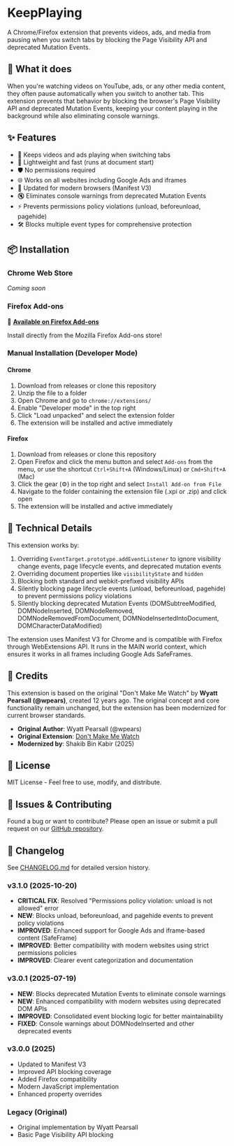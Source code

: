 # KeepPlaying

A Chrome/Firefox extension that prevents videos, ads, and media from pausing when you switch tabs by blocking the Page Visibility API and deprecated Mutation Events.

## 🎯 What it does

When you're watching videos on YouTube, ads, or any other media content, they often pause automatically when you switch to another tab. This extension prevents that behavior by blocking the browser's Page Visibility API and deprecated Mutation Events, keeping your content playing in the background while also eliminating console warnings.

## ✨ Features

- 🔄 Keeps videos and ads playing when switching tabs
- 🚀 Lightweight and fast (runs at document start)
- 🛡️ No permissions required
- 🌐 Works on all websites including Google Ads and iframes
- 🔧 Updated for modern browsers (Manifest V3)
- 🔇 Eliminates console warnings from deprecated Mutation Events
- ⚡ Prevents permissions policy violations (unload, beforeunload, pagehide)
- 🛠️ Blocks multiple event types for comprehensive protection

## 📦 Installation

### Chrome Web Store
*Coming soon*

### Firefox Add-ons
🎉 **[Available on Firefox Add-ons](https://addons.mozilla.org/en-US/android/addon/keepplaying/)**

Install directly from the Mozilla Firefox Add-ons store!

### Manual Installation (Developer Mode)

#### Chrome
1. Download from releases or clone this repository
2. Unzip the file to a folder
3. Open Chrome and go to `chrome://extensions/`
4. Enable "Developer mode" in the top right
5. Click "Load unpacked" and select the extension folder
6. The extension will be installed and active immediately

#### Firefox
1. Download from releases or clone this repository
2. Open Firefox and click the menu button and select `Add-ons` from the menu, or use the shortcut `Ctrl+Shift+A` (Windows/Linux) or `Cmd+Shift+A` (Mac)
3. Click the gear (⚙️) in the top right and select `Install Add-on from File`
4. Navigate to the folder containing the extension file (.xpi or .zip) and click open
5. The extension will be installed and active immediately

## 🔧 Technical Details

This extension works by:
1. Overriding `EventTarget.prototype.addEventListener` to ignore visibility change events, page lifecycle events, and deprecated mutation events
2. Overriding document properties like `visibilityState` and `hidden`
3. Blocking both standard and webkit-prefixed visibility APIs
4. Silently blocking page lifecycle events (unload, beforeunload, pagehide) to prevent permissions policy violations
5. Silently blocking deprecated Mutation Events (DOMSubtreeModified, DOMNodeInserted, DOMNodeRemoved, DOMNodeRemovedFromDocument, DOMNodeInsertedIntoDocument, DOMCharacterDataModified)

The extension uses Manifest V3 for Chrome and is compatible with Firefox through WebExtensions API. It runs in the MAIN world context, which ensures it works in all frames including Google Ads SafeFrames.

## 🤝 Credits

This extension is based on the original "Don't Make Me Watch" by **Wyatt Pearsall (@wpears)**, created 12 years ago. The original concept and core functionality remain unchanged, but the extension has been modernized for current browser standards.

- **Original Author**: Wyatt Pearsall (@wpears)
- **Original Extension**: [Don't Make Me Watch](https://github.com/wpears/dont)
- **Modernized by**: Shakib Bin Kabir (2025)

## 📄 License

MIT License - Feel free to use, modify, and distribute.

## 🐛 Issues & Contributing

Found a bug or want to contribute? Please open an issue or submit a pull request on our [GitHub repository](https://github.com/shakibbinkabir/keepplaying).

## 🔄 Changelog

See [CHANGELOG.md](CHANGELOG.md) for detailed version history.

### v3.1.0 (2025-10-20)
- **CRITICAL FIX**: Resolved "Permissions policy violation: unload is not allowed" error
- **NEW**: Blocks unload, beforeunload, and pagehide events to prevent policy violations
- **IMPROVED**: Enhanced support for Google Ads and iframe-based content (SafeFrame)
- **IMPROVED**: Better compatibility with modern websites using strict permissions policies
- **IMPROVED**: Clearer event categorization and documentation

### v3.0.1 (2025-07-19)
- **NEW**: Blocks deprecated Mutation Events to eliminate console warnings
- **NEW**: Enhanced compatibility with modern websites using deprecated DOM APIs
- **IMPROVED**: Consolidated event blocking logic for better maintainability
- **FIXED**: Console warnings about DOMNodeInserted and other deprecated events

### v3.0.0 (2025)
- Updated to Manifest V3
- Improved API blocking coverage
- Added Firefox compatibility
- Modern JavaScript implementation
- Enhanced property overrides

### Legacy (Original)
- Original implementation by Wyatt Pearsall
- Basic Page Visibility API blocking
